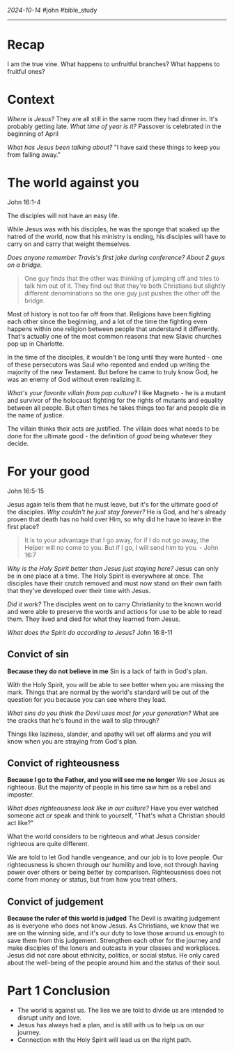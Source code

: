 *2024-10-14* #john #bible_study 
___
# Recap
I am the true vine.
What happens to unfruitful branches?
What happens to fruitful ones?
# Context
*Where is Jesus?* They are all still in the same room they had dinner in. It's probably getting late.
*What time of year is it?* Passover is celebrated in the beginning of April

*What has Jesus been talking about?* "I have said these things to keep you from falling away."
# The world against you
John 16:1-4

The disciples will not have an easy life.

While Jesus was with his disciples, he was the sponge that soaked up the hatred of the world, now that his ministry is ending, his disciples will have to carry on and carry that weight themselves.

*Does anyone remember Travis's first joke during conference? About 2 guys on a bridge.*
>One guy finds that the other was thinking of jumping off and tries to talk him out of it. They find out that they're both Christians but slightly different denominations so the one guy just pushes the other off the bridge.

Most of history is not too far off from that. Religions have been fighting each other since the beginning, and a lot of the time the fighting even happens within one religion between people that understand it differently. That's actually one of the most common reasons that new Slavic churches pop up in Charlotte.

In the time of the disciples, it wouldn't be long until they were hunted - one of these persecutors was Saul who repented and ended up writing the majority of the new Testament. But before he came to truly know God, he was an enemy of God without even realizing it.

*What's your favorite villain from pop culture?*
I like Magneto - he is a mutant and survivor of the holocaust fighting for the rights of mutants and equality between all people. But often times he takes things too far and people die in the name of justice.

The villain thinks their acts are justified. The villain does what needs to be done for the  ultimate good - the definition of *good* being whatever they decide.

# For your good
John 16:5-15

Jesus again tells them that he must leave, but it's for the ultimate good of the disciples.
*Why couldn't he just stay forever?*  He is God, and he's already proven that death has no hold over Him, so why did he have to leave in the first place?

> It is to your advantage that I go away, for if I do not go away, the Helper will no come to you. But if I go, I will send him to you.  - John 16:7

*Why is the Holy Spirit better than Jesus just staying here?*
Jesus can only be in one place at a time. The Holy Spirit is everywhere at once.
The disciples have their crutch removed and must now stand on their own faith that they've developed over their time with Jesus.

*Did it work?*
The disciples went on to carry Christianity to the known world and were able to preserve the words and actions for use to be able to read them. They lived and died for what they learned from Jesus.

*What does the Spirit do according to Jesus?*
John 16:8-11
## Convict of sin
**Because they do not believe in me**
Sin is a lack of faith in God's plan.

With the Holy Spirit, you will be able to see better when you are missing the mark.
Things that are normal by the world's standard will be out of the question for you because you can see where they lead.

*What sins do you think the Devil uses most for your generation?*
What are the cracks that he's found in the wall to slip through?

Things like laziness, slander, and apathy will set off alarms and you will know when you are straying from God's plan.
## Convict of righteousness
**Because I go to the Father, and you will see me no longer**
We see Jesus as righteous. But the majority of people in his time saw him as a rebel and imposter.

*What does righteousness look like in our culture?*
Have you ever watched someone act or speak and think to yourself, "That's what a Christian should act like?"

What the world considers to be righteous and what Jesus consider righteous are quite different.

We are told to let God handle vengeance, and our job is to love people. Our righteousness is shown through our humility and love, not through having power over others or being better by comparison.
Righteousness does not come from money or status, but from how you treat others.
## Convict of judgement
**Because the ruler of this world is judged**
The Devil is awaiting judgement as is everyone who does not know Jesus.
As Christians, we know that we are on the winning side, and it's our duty to love those around us enough to save them from this judgement.
Strengthen each other for the journey and make disciples of the loners and outcasts in your classes and workplaces. 
Jesus did not care about ethnicity, politics, or social status. He only cared about the well-being of the people around him and the status of their soul.
# Part 1 Conclusion 
- The world is against us. The lies we are told to divide us are intended to disrupt unity and love.
- Jesus has always had a plan, and is still with us to help us on our journey.
- Connection with the Holy Spirit will lead us on the right path. 
